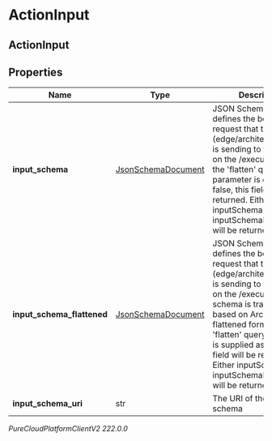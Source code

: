 # ActionInput

## ActionInput

## Properties

|Name | Type | Description | Notes|
|------------ | ------------- | ------------- | -------------|
| **input_schema** | [JsonSchemaDocument](JsonSchemaDocument) | JSON Schema that defines the body of the request that the client (edge/architect/postman) is sending to the service, on the /execute path. If the &#39;flatten&#39; query parameter is omitted or false, this field will be returned. Either inputSchema or inputSchemaFlattened will be returned, not both. | [optional] |
| **input_schema_flattened** | [JsonSchemaDocument](JsonSchemaDocument) | JSON Schema that defines the body of the request that the client (edge/architect/postman) is sending to the service, on the /execute path. The schema is transformed based on Architect&#39;s flattened format. If the &#39;flatten&#39; query parameter is supplied as true, this field will be returned. Either inputSchema or inputSchemaFlattened will be returned, not both. | [optional] |
| **input_schema_uri** | str | The URI of the input schema | [optional] |



_PureCloudPlatformClientV2 222.0.0_
